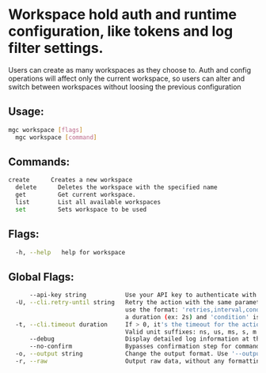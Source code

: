 # Workspace hold auth and runtime configuration, like tokens and log filter settings.
Users can create as many workspaces as they choose to. Auth and config operations will affect only the
current workspace, so users can alter and switch between workspaces without loosing the previous configuration

## Usage:
```bash
mgc workspace [flags]
  mgc workspace [command]
```

## Commands:
```bash
create      Creates a new workspace
  delete      Deletes the workspace with the specified name
  get         Get current workspace.
  list        List all available workspaces
  set         Sets workspace to be used

```

## Flags:
```bash
  -h, --help   help for workspace

```

## Global Flags:
```bash
      --api-key string           Use your API key to authenticate with the API
  -U, --cli.retry-until string   Retry the action with the same parameters until the given condition is met. The flag parameters
                                 use the format: 'retries,interval,condition', where 'retries' is a positive integer, 'interval' is
                                 a duration (ex: 2s) and 'condition' is a 'engine=value' pair such as "jsonpath=expression"
  -t, --cli.timeout duration     If > 0, it's the timeout for the action execution. It's specified as numbers and unit suffix.
                                 Valid unit suffixes: ns, us, ms, s, m and h. Examples: 300ms, 1m30s
      --debug                    Display detailed log information at the debug level
      --no-confirm               Bypasses confirmation step for commands that ask a confirmation from the user
  -o, --output string            Change the output format. Use '--output=help' to know more details.
  -r, --raw                      Output raw data, without any formatting or coloring

```

